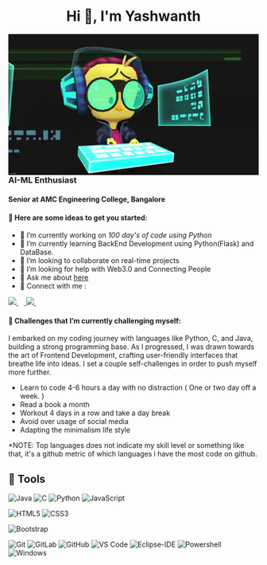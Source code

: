 <h1 align="center">Hi 👋, I'm Yashwanth</h1>
<img align="right" alt="GIF" width="680px" src="https://github.com/cybergeekgyan/cybergeekgyan/blob/main/img/0a10af70-6cbf-46df-9071-0ff586a3b1d6.gif"/>
<h3 align="left">AI-ML Enthusiast</h3>
<h4 align="left">Senior at AMC Engineering College, Bangalore</h4>

	


#### 🤔 Here are some ideas to get you started:

- 🔭 I’m currently working on *100 day's of code using Python*
- 🌱 I’m currently learning BackEnd Development using Python(Flask) and DataBase.
- 👯 I’m looking to collaborate on real-time projects
- 🤔 I’m looking for help with Web3.0 and Connecting People
- 💬 Ask me about [here](https://twitter.com/QuestIn_)
- 🔗 Connect with me :
		
<a href="https://www.linkedin.com/in/yashwanth-s-1a869a24a/"> <img src="https://img.icons8.com/fluent/48/000000/linkedin.png" width="50px"/> </a>&nbsp;&nbsp;&nbsp;<a href="https://twitter.com/QuestIn_"> <img src="https://img.icons8.com/fluency/48/000000/twitter.png" width="50px"/> </a>&nbsp;&nbsp;

#### 🌱 Challenges that I’m currently challenging myself:
I embarked on my coding journey with languages like Python, C, and Java, building a strong programming base. As I progressed, I was drawn towards the art of Frontend Development, crafting user-friendly interfaces that breathe life into ideas. I set a couple self-challenges in order to push myself more further. 

* Learn to code 4-6 hours a day with no distraction ( One or two day off a week. ) 
* Read a book a month
* Workout 4 days in a row and take a day break 
* Avoid over usage of social media
* Adapting the minimalism life style



*NOTE: Top languages does not indicate my skill level or something like that, it's a github metric of which languages i have the most code on github.




## 🔧 Tools

![Java](http://img.shields.io/badge/-Java-5B4638?style=flat-square&logo=java&logoColor=ffffff)
![C](http://img.shields.io/badge/-C-A8B9CC?style=flat-square&logo=c&logoColor=ffffff)
![Python](http://img.shields.io/badge/-Python-3776AB?style=flat-square&logo=python&logoColor=ffffff)
![JavaScript](https://img.shields.io/badge/-JavaScript-%23F7DF1C?style=flat-square&logo=javascript&logoColor=000000&labelColor=%23F7DF1C&color=%23FFCE5A)

![HTML5](https://img.shields.io/badge/-HTML5-%23E44D27?style=flat-square&logo=html5&logoColor=ffffff)
![CSS3](https://img.shields.io/badge/-CSS3-%231572B6?style=flat-square&logo=css3)

![Bootstrap](https://img.shields.io/badge/-Bootstrap-563D7C?style=flat-square&logo=Bootstrap)

![Git](https://img.shields.io/badge/-Git-%23F05032?style=flat-square&logo=git&logoColor=%23ffffff)
![GitLab](https://img.shields.io/badge/-GitLab-FCA121?style=flat-square&logo=gitlab)
![GitHub](https://img.shields.io/badge/-GitHub-181717?style=flat-square&logo=github)
![VS Code](http://img.shields.io/badge/-VS%20Code-007ACC?style=flat-square&logo=visual-studio-code&logoColor=ffffff)
![Eclipse-IDE](http://img.shields.io/badge/-Eclipse-2C2255?style=flat-square&logo=eclipse&logoColor=ffffff)
![Powershell](http://img.shields.io/badge/-Powershell-5391FE?style=flat-square&logo=powershell&logoColor=ffffff)
![Windows](http://img.shields.io/badge/-Windows-0078D6?style=flat-square&logo=windows&logoColor=ffffff)

<br/>
	
	


